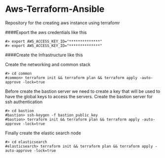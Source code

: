 # Aws-Terraform-Ansible
Repository for the creating aws instance  using terrafomr

####Export the aws credentials like this

```
#> export AWS_ACCESS_KEY_ID="**************"
#> export AWS_ACCESS_KEY_ID="**************"
```

####Create the Infrastructure like this

Create the networking and common stack
```buildoutcfg
#> cd common
#common> terraform init && terraform plan && terraform apply -auto-approve -lock=true

```
Before create the bastion server we need to create a key that will be used to have the global
keys to access the servers.
Create the bastion server for ssh authentication
```buildoutcfg
#> cd bastion
#bastion> ssh-keygen -f bastion_public_key
#bastion> terraform init && terraform plan && terraform apply -auto-approve -lock=true
```

Finally create the elastic search node
```buildoutcfg
#> cd elasticsearch
#elasticsearch> terraform init && terraform plan && terraform apply -auto-approve -lock=true
```

